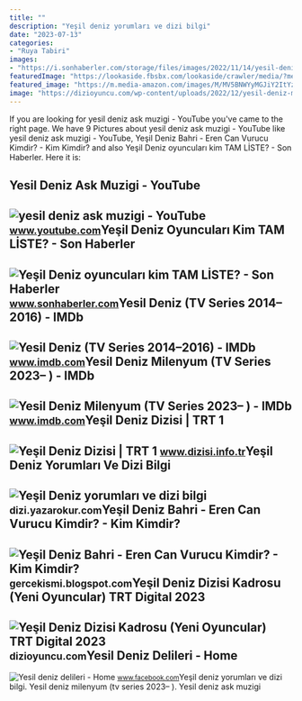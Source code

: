 ```yaml
---
title: ""
description: "Yeşil deniz yorumları ve dizi bilgi"
date: "2023-07-13"
categories:
- "Ruya Tabiri"
images:
- "https://i.sonhaberler.com/storage/files/images/2022/11/14/yesil-deniz-oyunculari-kim-tam-list-dW3e.jpg"
featuredImage: "https://lookaside.fbsbx.com/lookaside/crawler/media/?media_id=1102323906494495"
featured_image: "https://m.media-amazon.com/images/M/MV5BNWYyMGJiY2ItYzIzOS00ZDViLTk5MTctZWU2YzQ4ODY2ZTM1XkEyXkFqcGdeQXVyNDg4MjkzNDk@._V1_FMjpg_UX1000_.jpg"
image: "https://dizioyuncu.com/wp-content/uploads/2022/12/yesil-deniz-milenyum-oyunculari.jpg"
---
```


If you are looking for yesil deniz ask muzigi - YouTube you've came to the right page. We have 9 Pictures about yesil deniz ask muzigi - YouTube like yesil deniz ask muzigi - YouTube, Yeşil Deniz Bahri - Eren Can Vurucu Kimdir? - Kim Kimdir? and also Yeşil Deniz oyuncuları kim TAM LİSTE? - Son Haberler. Here it is:

Yesil Deniz Ask Muzigi - YouTube
--------------------------------

 ![yesil deniz ask muzigi - YouTube](https://i.ytimg.com/vi/ze5meC77Lyg/maxresdefault.jpg) <small>www.youtube.com</small>Yeşil Deniz Oyuncuları Kim TAM LİSTE? - Son Haberler
----------------------------------------------------

 ![Yeşil Deniz oyuncuları kim TAM LİSTE? - Son Haberler](https://i.sonhaberler.com/storage/files/images/2022/11/14/yesil-deniz-oyunculari-kim-tam-list-dW3e.jpg) <small>www.sonhaberler.com</small>Yesil Deniz (TV Series 2014–2016) - IMDb
----------------------------------------

 ![Yesil Deniz (TV Series 2014–2016) - IMDb](https://m.media-amazon.com/images/M/MV5BMjE0MDk5ODc1MV5BMl5BanBnXkFtZTgwNDQ5NDgzMzE@._V1_FMjpg_UX1000_.jpg) <small>www.imdb.com</small>Yesil Deniz Milenyum (TV Series 2023– ) - IMDb
----------------------------------------------

 ![Yesil Deniz Milenyum (TV Series 2023– ) - IMDb](https://m.media-amazon.com/images/M/MV5BNWYyMGJiY2ItYzIzOS00ZDViLTk5MTctZWU2YzQ4ODY2ZTM1XkEyXkFqcGdeQXVyNDg4MjkzNDk@._V1_FMjpg_UX1000_.jpg) <small>www.imdb.com</small>Yeşil Deniz Dizisi | TRT 1
--------------------------

 ![Yeşil Deniz Dizisi | TRT 1](http://i.tm.biz.tr/e/280x210/yesil-deniz-16243.jpg) <small>www.dizisi.info.tr</small>Yeşil Deniz Yorumları Ve Dizi Bilgi
-----------------------------------

 ![Yeşil Deniz yorumları ve dizi bilgi](https://yazarokur-dizi-23.s3.amazonaws.com/yesil-deniz_160.jpg) <small>dizi.yazarokur.com</small>Yeşil Deniz Bahri - Eren Can Vurucu Kimdir? - Kim Kimdir?
---------------------------------------------------------

 ![Yeşil Deniz Bahri - Eren Can Vurucu Kimdir? - Kim Kimdir?](http://1.bp.blogspot.com/-lW5hyWqo0No/VQLIHiVwp7I/AAAAAAAADPQ/8wtDkkKPdU4/s1600/yesil-deniz-dizisi-bahri.png) <small>gercekismi.blogspot.com</small>Yeşil Deniz Dizisi Kadrosu (Yeni Oyuncular) TRT Digital 2023
------------------------------------------------------------

 ![Yeşil Deniz Dizisi Kadrosu (Yeni Oyuncular) TRT Digital 2023](https://dizioyuncu.com/wp-content/uploads/2022/12/yesil-deniz-milenyum-oyunculari.jpg) <small>dizioyuncu.com</small>Yesil Deniz Delileri - Home
---------------------------

 ![Yesil deniz delileri - Home](https://lookaside.fbsbx.com/lookaside/crawler/media/?media_id=1102323906494495) <small>www.facebook.com</small>Yeşil deniz yorumları ve dizi bilgi. Yesil deniz milenyum (tv series 2023– ). Yesil deniz ask muzigi
